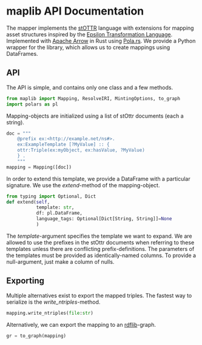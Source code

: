 # maplib API Documentation

The mapper implements the [stOTTR](https://dev.spec.ottr.xyz/stOTTR/) language with extensions for mapping asset structures inspired by the [Epsilon Transformation Language](https://www.eclipse.org/epsilon/doc/etl/). 
Implemented with [Apache Arrow](https://arrow.apache.org/) in Rust using [Pola.rs](https://www.pola.rs/). 
We provide a Python wrapper for the library, which allows us to create mappings using DataFrames. 

## API
The API is simple, and contains only one class and a few methods.
```python
from maplib import Mapping, ResolveIRI, MintingOptions, to_graph
import polars as pl
```

Mapping-objects are initialized using a list of stOttr documents (each a string). 
```python
doc = """
    @prefix ex:<http://example.net/ns#>.
    ex:ExampleTemplate [?MyValue] :: {
    ottr:Triple(ex:myObject, ex:hasValue, ?MyValue)
    } .
    """
mapping = Mapping([doc])
```

In order to extend this template, we provide a DataFrame with a particular signature.
We use the _extend_-method of the mapping-object.

```python
from typing import Optional, Dict
def extend(self, 
           template: str,
           df: pl.DataFrame,
           language_tags: Optional[Dict[String, String]]=None
           ) 
```
The _template_-argument specifies the template we want to expand. 
We are allowed to use the prefixes in the stOttr documents when referring to these templates unless there are conflicting prefix-definitions. 
The parameters of the templates must be provided as identically-named columns. To provide a null-argument, just make a column of nulls.

## Exporting
Multiple alternatives exist to export the mapped triples. The fastest way to serialize is the _write_ntriples_-method.
```python
mapping.write_ntriples(file:str)
```

Alternatively, we can export the mapping to an [rdflib](https://rdflib.readthedocs.io/en/stable/)-graph. 

```python
gr = to_graph(mapping)
```
